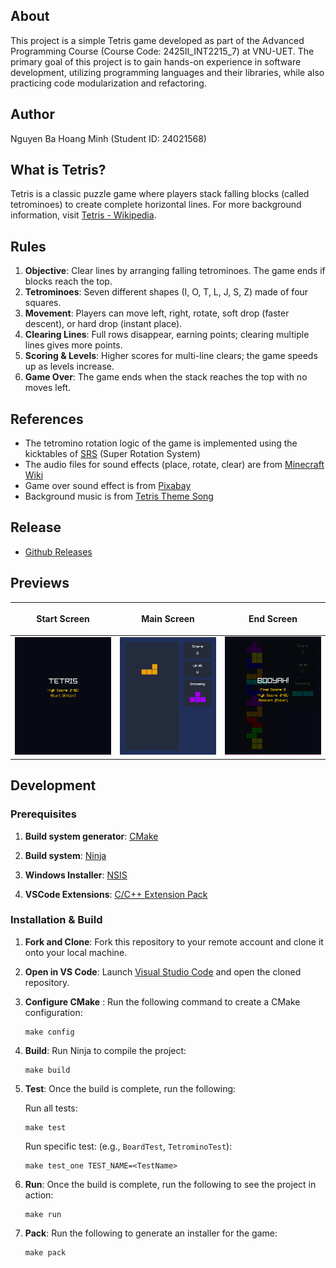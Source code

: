 ## About
This project is a simple Tetris game developed as part of the Advanced Programming Course (Course Code: 2425II_INT2215_7) at VNU-UET. The primary goal of this project is to gain hands-on experience in software development, utilizing programming languages and their libraries, while also practicing code modularization and refactoring.

## Author
Nguyen Ba Hoang Minh (Student ID: 24021568)

## What is Tetris?
Tetris is a classic puzzle game where players stack falling blocks (called tetrominoes) to create complete horizontal lines. For more background information, visit [Tetris - Wikipedia](https://en.wikipedia.org/wiki/Tetris).

## Rules
1. **Objective**: Clear lines by arranging falling tetrominoes. The game ends if blocks reach the top.
2. **Tetrominoes**: Seven different shapes (I, O, T, L, J, S, Z) made of four squares.
3. **Movement**: Players can move left, right, rotate, soft drop (faster descent), or hard drop (instant place).
4. **Clearing Lines**: Full rows disappear, earning points; clearing multiple lines gives more points.
5. **Scoring & Levels**: Higher scores for multi-line clears; the game speeds up as levels increase.
6. **Game Over**: The game ends when the stack reaches the top with no moves left.

## References
- The tetromino rotation logic of the game is implemented using the kicktables of [SRS](https://harddrop.com/wiki/SRS) (Super Rotation System)
- The audio files for sound effects (place, rotate, clear) are from [Minecraft Wiki](https://minecraft.fandom.com/wiki/Category:Block_sounds)
- Game over sound effect is from [Pixabay](https://pixabay.com/sound-effects/game-over-arcade-6435/)
- Background music is from [Tetris Theme Song](https://www.youtube.com/watch?v=NmCCQxVBfyM&pp=ygUMdGV0cmlzIHRoZW1l)

## Release

- [Github Releases](https://github.com/zadnap/tetris/releases)

## Previews
| <p align="center">Start Screen</p> | <p align="center">Main Screen</p> | <p align="center">End Screen</p> |
|---------|---------|---------|
|![game start screen](./previews/start-screen.png) | ![game main screen](./previews/main-screen.png) | ![game end screen](./previews/end-screen.png) | 

## Development
### Prerequisites
1. **Build system generator**: [CMake](https://cmake.org/download/)

2. **Build system**: [Ninja](https://github.com/ninja-build/ninja/releases)

3. **Windows Installer**: [NSIS](https://nsis.sourceforge.io/Download)

3. **VSCode Extensions**: [C/C++ Extension Pack](https://marketplace.visualstudio.com/items?itemName=ms-vscode.cpptools-extension-pack)

### Installation & Build
1. **Fork and Clone**: Fork this repository to your remote account and clone it onto your local machine. 
2. **Open in VS Code**: Launch [Visual Studio Code](https://code.visualstudio.com/) and open the cloned repository.
3. **Configure CMake** : Run the following command to create a CMake configuration: 

    ```
    make config
    ```

4. **Build**: Run Ninja to compile the project: 

    ```
    make build
    ```

5. **Test**: Once the build is complete, run the following: 

    Run all tests:

    ```
    make test
    ```

    Run specific test: (e.g., `BoardTest`, `TetrominoTest`):

    ```
    make test_one TEST_NAME=<TestName>
    ```

6. **Run**: Once the build is complete, run the following to see the project in action:

    ```
    make run
    ```

7. **Pack**: Run the following to generate an installer for the game:

    ```
    make pack
    ```